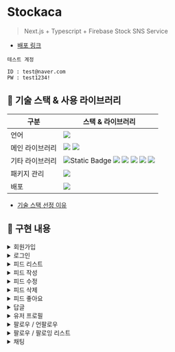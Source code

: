 # Stockaca
> Next.js + Typescript + Firebase Stock SNS Service
- [배포 링크](https://stockaca.vercel.app)
```
테스트 계정

ID : test@naver.com 
PW : test1234!
```

## 📌 기술 스택 & 사용 라이브러리
  
|구분| 스택 & 라이브러리|
|--|--|
|언어| <img src="https://img.shields.io/badge/TypeScript-007ACC?style=for-the-badge&logo=typescript&logoColor=white">|
|메인 라이브러리|<img src="https://img.shields.io/badge/react-61DAFB?style=for-the-badge&logo=react&logoColor=black"> <img src="https://img.shields.io/badge/nextjs-000000?style=for-the-badge&logo=nextdotjs&logoColor=white">|
|기타 라이브러리|<img alt="Static Badge" src="https://img.shields.io/badge/tailwindcss-06B6D4?style=for-the-badge&logo=tailwindcss&logoColor=black"> <img src="https://img.shields.io/badge/tanstack query-FF4154?style=for-the-badge"> <img src="https://img.shields.io/badge/justand-2359C6?style=for-the-badge&logo=justand"> <img src="https://img.shields.io/badge/firebase-FFCA28?style=for-the-badge"> <img src="https://img.shields.io/badge/react hook form-EC5990?style=for-the-badge"> <img src="https://img.shields.io/badge/shadcn/ui-000000?style=for-the-badge&logo=shadcnui"> 
|패키지 관리|<img src="https://img.shields.io/badge/npm-CB3837?style=for-the-badge&logo=npm"> |
|배포| <img src="https://img.shields.io/badge/vercel-232F3E?style=for-the-badge&logo=vercel&logoColor=white">

- [기술 스택 선정 이유](https://github.com/ncb6206/stockaca/wiki/%EA%B8%B0%EC%88%A0-%EC%8A%A4%ED%83%9D-%EC%84%A0%EC%A0%95-%EC%9D%B4%EC%9C%A0)

## 📌 구현 내용

<details><summary>회원가입
</summary>
  <img width=600 height=800 src="https://github.com/ncb6206/stockaca/assets/62326659/cdc3af96-9ef1-419c-9752-f659ece00399"/>
</details>

<details><summary>로그인
</summary>
  <img width=600 height=800 src="https://github.com/ncb6206/stockaca/assets/62326659/614437c0-e637-4155-8713-027e1dba9615"/>
</details>

<details><summary>피드 리스트
</summary>
  <img width=600 height=800 src="https://github.com/ncb6206/stockaca/assets/62326659/024b9153-f5f1-4263-81eb-8bf5fbf1f11b"/>
</details>

<details><summary>피드 작성
</summary>
  <img width=600 height=800 src="https://github.com/ncb6206/stockaca/assets/62326659/b38cd251-e6ad-4df8-b963-4e230b944d26"/>
</details>

<details><summary>피드 수정
</summary>
  <img width=600 height=800 src="https://github.com/ncb6206/stockaca/assets/62326659/75e6de4a-639c-4d58-81ed-034bbb221aa5"/>
</details>

<details><summary>피드 삭제
</summary>
  <img width=600 height=800 src="https://github.com/ncb6206/stockaca/assets/62326659/39c19e1a-2f3a-42f8-aadc-505d7997d807"/>
</details>

<details><summary>피드 좋아요
</summary>
  <img width=600 height=800 src="https://github.com/ncb6206/stockaca/assets/62326659/1f16caf5-95bd-44b0-8d1a-53ab02e8e888"/>
</details>

<details><summary>답글
</summary>
  <img width=600 height=800 src="https://github.com/ncb6206/stockaca/assets/62326659/edd11cf7-9bbd-4cc7-ad06-cdddacd8e934"/>
</details>

<details><summary>유저 프로필
</summary>
  <img width=600 height=800 src="https://github.com/ncb6206/stockaca/assets/62326659/2fa4d3bf-c67e-4a04-9f55-478340a83b2a"/>
</details>

<details><summary>팔로우 / 언팔로우
</summary>
  <img width=600 height=800 src="https://github.com/ncb6206/stockaca/assets/62326659/706c2695-1208-440b-adde-419c85e2ec3e"/>
</details>

<details><summary> 팔로우 / 팔로잉 리스트
</summary>
  <img width=600 height=800 src="https://github.com/ncb6206/stockaca/assets/62326659/ea02c36e-4082-4881-b79a-04df89b7ceed"/>
</details>

<details><summary>채팅
</summary>
  <img width=600 height=800 src="https://github.com/ncb6206/stockaca/assets/62326659/2cb6d06d-21d7-4e82-9ce2-d9d5a8f7d52b"/>
</details>
